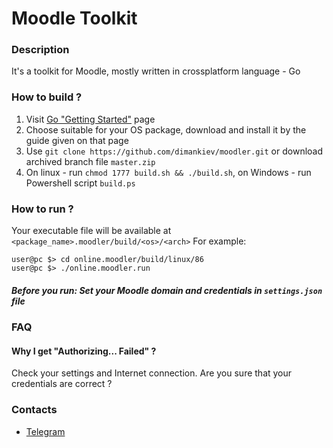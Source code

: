 # Moodle Toolkit
### Description
It's a toolkit for Moodle, mostly written in crossplatform language - Go
### How to build ?
1. Visit [Go "Getting Started"](https://golang.org/doc/install) page
2. Choose suitable for your OS package, download and install it by the guide given on that page
3. Use `git clone https://github.com/dimankiev/moodler.git` or download archived branch file `master.zip`
4. On linux - run `chmod 1777 build.sh && ./build.sh`, on Windows - run Powershell script `build.ps`
### How to run ?
Your executable file will be available at `<package_name>.moodler/build/<os>/<arch>`
For example:
```
user@pc $> cd online.moodler/build/linux/86
user@pc $> ./online.moodler.run
```
##### Before you run: Set your Moodle domain and credentials in `settings.json` file
### FAQ
#### Why I get "Authorizing... Failed" ?
Check your settings and Internet connection.
Are you sure that your credentials are correct ?
### Contacts
 - [Telegram](https://t.me/dimankiev)
